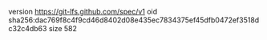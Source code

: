 version https://git-lfs.github.com/spec/v1
oid sha256:dac769f8c4f9cd46d8402d08e435ec7834375ef45dfb0472ef3518dc32c4db63
size 582
